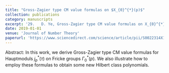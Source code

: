 ```yaml
---
title: "Gross-Zagier type CM value formulas on $X_{0}^{*}(p)$"
collection: publications
category: manuscripts
excerpt: '29.	D. Ye, Gross-Zagier type CM value formulas on X_{0}^{*}(p), Journal of Number Theory, 196 (2019), 14-34.'
date: 2019-01-01
venue: 'Journal of Number Theory'
paperurl: 'https://www.sciencedirect.com/science/article/pii/S0022314X18302713'
---
```


Abstract: In this work, we derive Gross-Zagier type CM value formulas for Hauptmoduls $j_{p}^{*}(\tau)$ on Fricke groups $\Gamma_{0}^{*}(p)$. We also illustrate how to employ these formulas to obtain some new Hilbert class polynomials.
